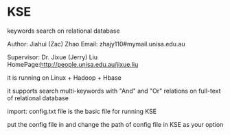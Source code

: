# KSE
keywords search on relational database

Author: Jiahui (Zac) Zhao   Email: zhajy110#mymail.unisa.edu.au

Supervisor: Dr. Jixue (Jerry) Liu  HomePage:http://people.unisa.edu.au/jixue.liu   

it is running on Linux + Hadoop + Hbase

it supports search multi-keywords with "And" and "Or" relations on full-text of relational database


import: config.txt file is the basic file for running KSE

put the config file in and change the path of config file in KSE as your option
